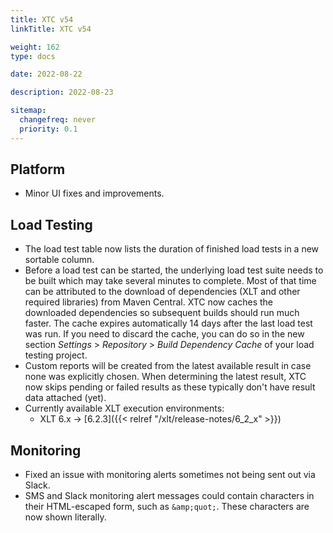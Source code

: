 ```yaml
---
title: XTC v54
linkTitle: XTC v54

weight: 162
type: docs

date: 2022-08-22

description: 2022-08-23

sitemap:
  changefreq: never
  priority: 0.1
---
```


## Platform

* Minor UI fixes and improvements.


## Load Testing

* The load test table now lists the duration of finished load tests in a new sortable column.
* Before a load test can be started, the underlying load test suite needs to be built which may take several minutes to complete. Most of that time can be attributed to the download of dependencies (XLT and other required libraries) from Maven Central. XTC now caches the downloaded dependencies so subsequent builds should run much faster. The cache expires automatically 14 days after the last load test was run. If you need to discard the cache, you can do so in the new section _Settings_ > _Repository_ > _Build Dependency Cache_ of your load testing project.
* Custom reports will be created from the latest available result in case none was explicitly chosen. When determining the latest result, XTC now skips pending or failed results as these typically don't have result data attached (yet).
* Currently available XLT execution environments:
    * XLT 6.x → [6.2.3]({{< relref "/xlt/release-notes/6_2_x" >}})


## Monitoring

* Fixed an issue with monitoring alerts sometimes not being sent out via Slack.
* SMS and Slack monitoring alert messages could contain characters in their HTML-escaped form, such as `&amp;quot;`. These characters are now shown literally.
